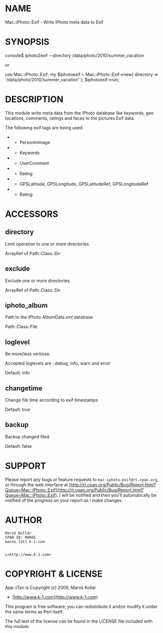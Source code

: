 # NAME 

Mac::iPhoto::Exif - Write iPhoto meta data to Exif

# SYNOPSIS

 console$ iphoto2exif --directory /data/photo/2010/summer_vacation

or

 use Mac::iPhoto::Exif;
 my $iphotoexif = Mac::iPhoto::Exif->new(
    directory   => '/data/photo/2010/summer_vacation'
 );
 $iphotoexif->run;

# DESCRIPTION

This module write meta data from the iPhoto database like keywords, 
geo locations, comments, ratings and faces to the pictures Exif data.

The following exif tags are being used:

- * PersonInImage

- * Keywords

- * UserComment

- * Rating

- * GPSLatitude, GPSLongitude, GPSLatitudeRef, GPSLongitudeRef

- * Rating

# ACCESSORS

## directory

Limit operation to one or more directories. 

ArrayRef of Path::Class::Dir

## exclude

Exclude one or more directories.

ArrayRef of Path::Class::Dir

## iphoto_album

Path to the iPhoto AlbumData.xml database.

Path::Class::File

## loglevel

Be more/less verbose. 

Accepted loglevels are : debug, info, warn and error

Default: info

## changetime

Change file time according to exif timestamps

Default: true

## backup

Backup changed filed

Default: false

# SUPPORT

Please report any bugs or feature requests to 
`mac-iphoto-exif@rt.cpan.org`, or through the web interface at
[http://rt.cpan.org/Public/Bug/Report.html?Queue=Mac::iPhoto::Exif](http://rt.cpan.org/Public/Bug/Report.html?Queue=Mac::iPhoto::Exif).
I will be notified and then you'll automatically be notified of the progress 
on your report as I make changes.

# AUTHOR

    Maroš Kollár
    CPAN ID: MAROS
    maros [at] k-1.com
    

    L<http://www.k-1.com>

# COPYRIGHT & LICENSE

App::iTan is Copyright (c) 2009, Maroš Kollár 
- [http://www.k-1.com](http://www.k-1.com)

This program is free software; you can redistribute it and/or modify it under 
the same terms as Perl itself.

The full text of the license can be found in the
LICENSE file included with this module.